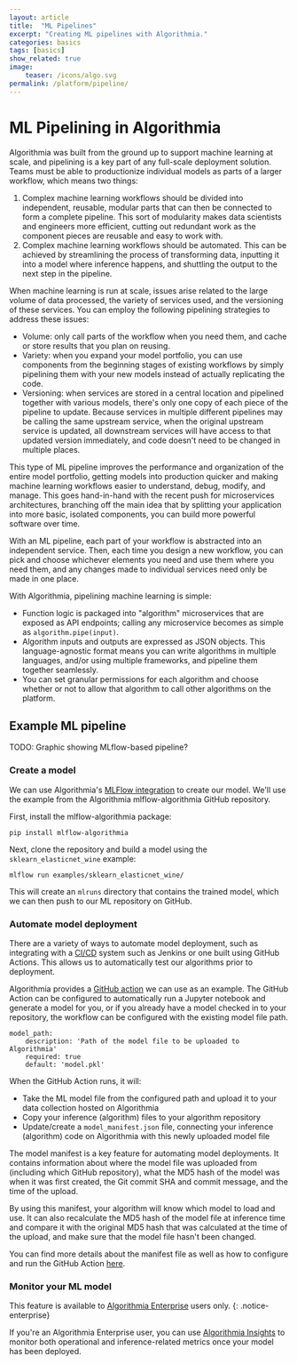```yaml
---
layout: article
title:  "ML Pipelines"
excerpt: "Creating ML pipelines with Algorithmia."
categories: basics
tags: [basics]
show_related: true
image:
    teaser: /icons/algo.svg
permalink: /platform/pipeline/
---
```


# ML Pipelining in Algorithmia

Algorithmia was built from the ground up to support machine learning at scale, and pipelining is a key part of any full-scale deployment solution. Teams must be able to productionize individual models as parts of a larger workflow, which means two things:

1. Complex machine learning workflows should be divided into independent, reusable, modular parts that can then be connected to form a complete pipeline. This sort of modularity makes data scientists and engineers more efficient, cutting out redundant work as the component pieces are reusable and easy to work with.
2. Complex machine learning workflows should be automated. This can be achieved by streamlining the process of transforming data, inputting it into a model where inference happens, and shuttling the output to the next step in the pipeline.

When machine learning is run at scale, issues arise related to the large volume of data processed, the variety of services used, and the versioning of these services. You can employ the following pipelining strategies to address these issues:

- Volume: only call parts of the workflow when you need them, and cache or store results that you plan on reusing.
- Variety: when you expand your model portfolio, you can use components from the beginning stages of existing workflows by simply pipelining them with your new models instead of actually replicating the code.
- Versioning: when services are stored in a central location and pipelined together with various models, there's only one copy of each piece of the pipeline to update. Because services in multiple different pipelines may be calling the same upstream service, when the original upstream service is updated, all downstream services will have access to that updated version immediately, and code doesn't need to be changed in multiple places.

This type of ML pipeline improves the performance and organization of the entire model portfolio, getting models into production quicker and making machine learning workflows easier to understand, debug, modify, and manage. This goes hand-in-hand with the recent push for microservices architectures, branching off the main idea that by splitting your application into more basic, isolated components, you can build more powerful software over time.

With an ML pipeline, each part of your workflow is abstracted into an independent service. Then, each time you design a new workflow, you can pick and choose whichever elements you need and use them where you need them, and any changes made to individual services need only be made in one place.

With Algorithmia, pipelining machine learning is simple:

- Function logic is packaged into "algorithm" microservices that are exposed as API endpoints; calling any microservice becomes as simple as `algorithm.pipe(input)`.
- Algorithm inputs and outputs are expressed as JSON objects. This language-agnostic format means you can write algorithms in multiple languages, and/or using multiple frameworks, and pipeline them together seamlessly. 
- You can set granular permissions for each algorithm and choose whether or not to allow that algorithm to call other algorithms on the platform.

## Example ML pipeline

TODO: Graphic showing MLflow-based pipeline?

### Create a model

We can use Algorithmia's [MLFlow integration](https://algorithmia.com/developers/clients/mlflow) to create our model. We'll use the example from the Algorithmia mlflow-algorithmia GitHub repository.

First, install the mlflow-algorithmia package:

```
pip install mlflow-algorithmia
```

Next, clone the repository and build a model using the `sklearn_elasticnet_wine` example:


```
mlflow run examples/sklearn_elasticnet_wine/
```

This will create an `mlruns` directory that contains the trained model, which we can then push to our ML repository on GitHub.

### Automate model deployment

There are a variety of ways to automate model deployment, such as integrating with a [CI/CD](https://algorithmia.com/developers/algorithm-development/ci-cd) system such as Jenkins or one built using GitHub Actions. This allows us to automatically test our algorithms prior to deployment.

Algorithmia provides a [GitHub action](https://github.com/marketplace/actions/deploy-to-algorithmia) we can use as an example. The GitHub Action can be configured to automatically run a Jupyter notebook and generate a model for you, or if you already have a model checked in to your repository, the workflow can be configured with the existing model file path.

```
model_path:
    description: 'Path of the model file to be uploaded to Algorithmia'
    required: true
    default: 'model.pkl'  
```

When the GitHub Action runs, it will:

- Take the ML model file from the configured path and upload it to your data collection hosted on Algorithmia
- Copy your inference (algorithm) files to your algorithm repository
- Update/create a `model_manifest.json` file, connecting your inference (algorithm) code on Algorithmia with this newly uploaded model file

The model manifest is a key feature for automating model deployments. It contains information about where the model file was uploaded from (including which GitHub repository), what the MD5 hash of the model was when it was first created, the Git commit SHA and commit message, and the time of the upload.

By using this manifest, your algorithm will know which model to load and use. It can also recalculate the MD5 hash of the model file at inference time and compare it with the original MD5 hash that was calculated at the time of the upload, and make sure that the model file hasn't been changed.

You can find more details about the manifest file as well as how to configure and run the GitHub Action [here](https://github.com/algorithmiaio/algorithmia-modeldeployment-action).

### Monitor your ML model

This feature is available to [Algorithmia Enterprise](/enterprise) users only.
{: .notice-enterprise}

If you're an Algorithmia Enterprise user, you can use [Algorithmia Insights](https://algorithmia.com/developers/integrations/insights) to monitor both operational and inference-related metrics once your model has been deployed.
